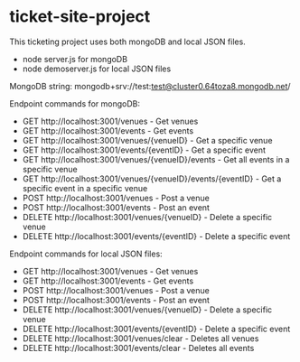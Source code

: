 # ticket-site-project
This ticketing project uses both mongoDB and local JSON files.
- node server.js for mongoDB
- node demoserver.js for local JSON files

MongoDB string: mongodb+srv://test:test@cluster0.64toza8.mongodb.net/

Endpoint commands for mongoDB:
- GET http://localhost:3001/venues - Get venues
- GET http://localhost:3001/events - Get events
- GET http://localhost:3001/venues/{venueID} - Get a specific venue
- GET http://localhost:3001/events/{eventID} - Get a specific event
- GET http://localhost:3001/venues/{venueID}/events - Get all events in a specific venue
- GET http://localhost:3001/venues/{venueID}/events/{eventID} - Get a specific event in a specific venue
- POST http://localhost:3001/venues - Post a venue
- POST http://localhost:3001/events - Post an event
- DELETE http://localhost:3001/venues/{venueID} - Delete a specific venue
- DELETE http://localhost:3001/events/{eventID} - Delete a specific event

Endpoint commands for local JSON files:
- GET http://localhost:3001/venues - Get venues
- GET http://localhost:3001/events - Get events
- POST http://localhost:3001/venues - Post a venue
- POST http://localhost:3001/events - Post an event
- DELETE http://localhost:3001/venues/{venueID} - Delete a specific venue
- DELETE http://localhost:3001/events/{eventID} - Delete a specific event
- DELETE http://localhost:3001/venues/clear - Deletes all venues
- DELETE http://localhost:3001/events/clear - Deletes all events
